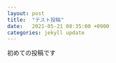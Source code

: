 ```yaml
---
layout: post
title:  "テスト投稿"
date:   2021-05-21 08:35:00 +0900
categories: jekyll update
---
```

初めての投稿です